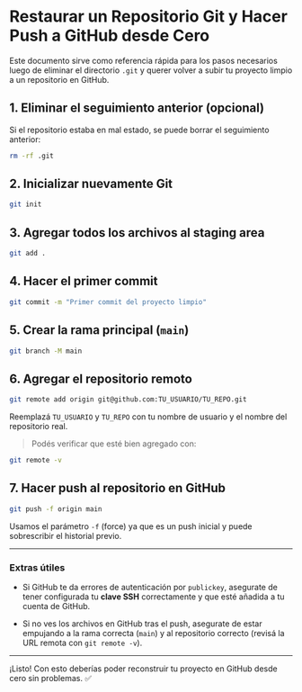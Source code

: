 # Restaurar un Repositorio Git y Hacer Push a GitHub desde Cero

Este documento sirve como referencia rápida para los pasos necesarios luego de eliminar el directorio `.git` y querer volver a subir tu proyecto limpio a un repositorio en GitHub.

## 1. Eliminar el seguimiento anterior (opcional)

Si el repositorio estaba en mal estado, se puede borrar el seguimiento anterior:

```bash
rm -rf .git
```

## 2. Inicializar nuevamente Git

```bash
git init
```

## 3. Agregar todos los archivos al staging area

```bash
git add .
```

## 4. Hacer el primer commit

```bash
git commit -m "Primer commit del proyecto limpio"
```

## 5. Crear la rama principal (`main`)

```bash
git branch -M main
```

## 6. Agregar el repositorio remoto

```bash
git remote add origin git@github.com:TU_USUARIO/TU_REPO.git
```

Reemplazá `TU_USUARIO` y `TU_REPO` con tu nombre de usuario y el nombre del repositorio real.

> Podés verificar que esté bien agregado con:

```bash
git remote -v
```

## 7. Hacer push al repositorio en GitHub

```bash
git push -f origin main
```

Usamos el parámetro `-f` (force) ya que es un push inicial y puede sobrescribir el historial previo.

---

### Extras útiles

* Si GitHub te da errores de autenticación por `publickey`, asegurate de tener configurada tu **clave SSH** correctamente y que esté añadida a tu cuenta de GitHub.

* Si no ves los archivos en GitHub tras el push, asegurate de estar empujando a la rama correcta (`main`) y al repositorio correcto (revisá la URL remota con `git remote -v`).

---

¡Listo! Con esto deberías poder reconstruir tu proyecto en GitHub desde cero sin problemas. ✅
